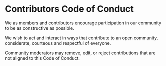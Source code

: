# Contributors Code of Conduct

We as members and contributors encourage participation in our community to be as constructive as possible.

We wish to act and interact in ways that contribute to an open community, considerate, courteous and respectful of everyone.

Community moderators may remove, edit, or reject contributions that are not aligned to this Code of Conduct.

